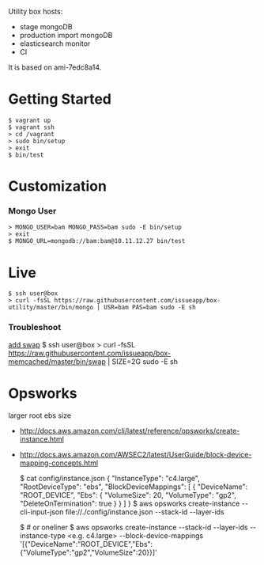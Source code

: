 Utility box hosts:

- stage mongoDB
- production import mongoDB
- elasticsearch monitor
- CI

It is based on ami-7edc8a14.

# Getting Started

    $ vagrant up
    $ vagrant ssh
    > cd /vagrant
    > sudo bin/setup
    > exit
    $ bin/test

# Customization

### Mongo User

    > MONGO_USER=bam MONGO_PASS=bam sudo -E bin/setup
    > exit
    $ MONGO_URL=mongodb://bam:bam@10.11.12.27 bin/test

# Live

    $ ssh user@box
    > curl -fsSL https://raw.githubusercontent.com/issueapp/box-utility/master/bin/mongo | USR=bam PAS=bam sudo -E sh


### Troubleshoot

[add swap](https://www.digitalocean.com/community/tutorials/how-to-add-swap-on-ubuntu-14-04)
    $ ssh user@box
    > curl -fsSL https://raw.githubusercontent.com/issueapp/box-memcached/master/bin/swap | SIZE=2G sudo -E sh

# Opsworks

larger root ebs size

- http://docs.aws.amazon.com/cli/latest/reference/opsworks/create-instance.html
- http://docs.aws.amazon.com/AWSEC2/latest/UserGuide/block-device-mapping-concepts.html


    $ cat config/instance.json
    {
        "InstanceType": "c4.large", 
        "RootDeviceType": "ebs", 
        "BlockDeviceMappings": [
            {
                "DeviceName": "ROOT_DEVICE", 
                "Ebs": {
                    "VolumeSize": 20, 
                    "VolumeType": "gp2", 
                    "DeleteOnTermination": true
                }
            }
        ] 
    }
    $ aws opsworks create-instance --cli-input-json file://./config/instance.json --stack-id <stack-id-number-here> --layer-ids <one-or-more-layer-id-numbers-here>

    $ # or oneliner
    $ aws opsworks create-instance --stack-id <stack-id-number-here> --layer-ids <one-or-more-layer-id-numbers-here> --instance-type <e.g. c4.large> --block-device-mappings '[{"DeviceName":"ROOT_DEVICE","Ebs":{"VolumeType":"gp2","VolumeSize":20}}]'


